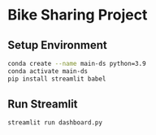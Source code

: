 # Bike Sharing Project
## Setup Environment

```bash
conda create --name main-ds python=3.9
conda activate main-ds
pip install streamlit babel
```
## Run Streamlit
```bash
streamlit run dashboard.py
```
